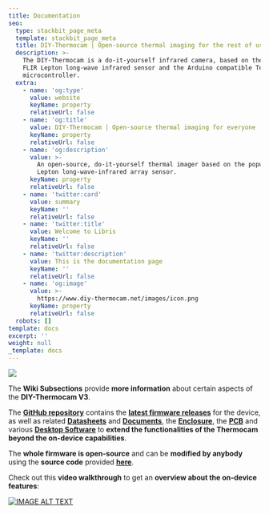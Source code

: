 ```yaml
---
title: Documentation
seo:
  type: stackbit_page_meta
  template: stackbit_page_meta
  title: DIY-Thermocam | Open-source thermal imaging for the rest of us
  description: >-
    The DIY-Thermocam is a do-it-yourself infrared camera, based on the popular
    FLIR Lepton long-wave infrared sensor and the Arduino compatible Teensy 4.1
    microcontroller.
  extra:
    - name: 'og:type'
      value: website
      keyName: property
      relativeUrl: false
    - name: 'og:title'
      value: DIY-Thermocam | Open-source thermal imaging for everyone
      keyName: property
      relativeUrl: false
    - name: 'og:description'
      value: >-
        An open-source, do-it-yourself thermal imager based on the popular FLIR
        Lepton long-wave-infrared array sensor.
      keyName: property
      relativeUrl: false
    - name: 'twitter:card'
      value: summary
      keyName: ''
      relativeUrl: false
    - name: 'twitter:title'
      value: Welcome to Libris
      keyName: ''
      relativeUrl: false
    - name: 'twitter:description'
      value: This is the documentation page
      keyName: ''
      relativeUrl: false
    - name: 'og:image'
      value: >-
        https://www.diy-thermocam.net/images/icon.png
      keyName: property
      relativeUrl: false
  robots: []
template: docs
excerpt: ''
weight: null
_template: docs
---
```


![](https://www.diy-thermocam.net/images/docs.jpg)

The **Wiki Subsections** provide **more information** about certain aspects of the **DIY-Thermocam V3**.

The [**GitHub repository**](https://github.com/maxritter/DIY-Thermocam) contains the [**latest firmware releases**](https://github.com/maxritter/DIY-Thermocam/releases) for the device, as well as related [**Datasheets**](https://github.com/maxritter/DIY-Thermocam/tree/master/Datasheets) and [**Documents**](https://github.com/maxritter/DIY-Thermocam/tree/master/Documents), the [**Enclosure**](https://github.com/maxritter/DIY-Thermocam/tree/master/Enclosure), the [**PCB**](https://github.com/maxritter/DIY-Thermocam/tree/master/PCB) and various [**Desktop Software**](https://github.com/maxritter/DIY-Thermocam/tree/master/Software) to **extend the functionalities of the Thermocam beyond the on-device capabilities**. 

The **whole firmware is open-source** and can be **modified by anybody** using the **source code** provided [**here**](https://github.com/maxritter/DIY-Thermocam/tree/master/Firmware_V3).

Check out this **video walkthrough** to get an **overview about the on-device features**:

[![IMAGE ALT TEXT](http://img.youtube.com/vi/rnlmHt4fbEg/0.jpg)](http://www.youtube.com/watch?v=rnlmHt4fbEg "DIY-Thermocam V3 Device Walkthrough")
